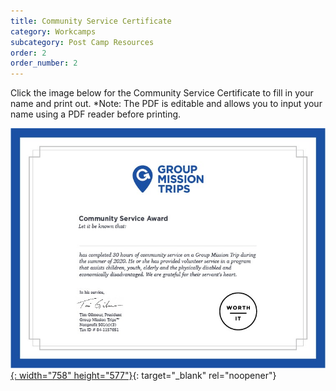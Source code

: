 ```yaml
---
title: Community Service Certificate
category: Workcamps
subcategory: Post Camp Resources
order: 2
order_number: 2
---
```


Click the image below for the Community Service Certificate to fill in your name and print out. \*Note: The PDF is editable and allows you to input your name using a PDF reader before printing.

[![](/uploads/gen-community-service-award.jpg){: width="758" height="577"}](https://groupcares-my.sharepoint.com/:b:/g/personal/admin_groupcares_org/Ed9SFqsTRItMqNPtbzVHwKoBf41MfN9Lhye2MJX0PgH6Wg?e=XfhG5h){: target="_blank" rel="noopener"}
